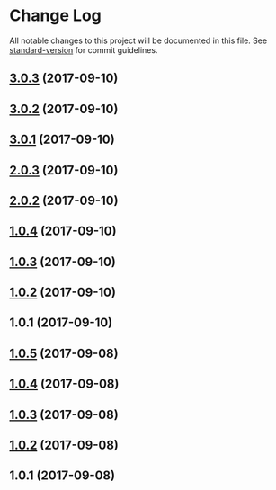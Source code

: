 # Change Log

All notable changes to this project will be documented in this file. See [standard-version](https://github.com/conventional-changelog/standard-version) for commit guidelines.

<a name="3.0.3"></a>
## [3.0.3](https://github.com/iilei/joi-zxcvbn/compare/v2.0.2...v3.0.3) (2017-09-10)



<a name="3.0.2"></a>
## [3.0.2](https://github.com/iilei/joi-zxcvbn/compare/v2.0.2...v3.0.2) (2017-09-10)



<a name="3.0.1"></a>
## [3.0.1](https://github.com/iilei/joi-zxcvbn/compare/v2.0.2...v3.0.1) (2017-09-10)



<a name="2.0.3"></a>
## [2.0.3](https://github.com/iilei/joi-zxcvbn/compare/v2.0.2...v2.0.3) (2017-09-10)



<a name="2.0.2"></a>
## [2.0.2](https://github.com/iilei/joi-zxcvbn/compare/v1.0.4...v2.0.2) (2017-09-10)



<a name="1.0.4"></a>
## [1.0.4](https://github.com/iilei/joi-zxcvbn/compare/v2.0.0...v1.0.4) (2017-09-10)



<a name="1.0.3"></a>
## [1.0.3](https://github.com/iilei/joi-zxcvbn/compare/v1.0.2...v1.0.3) (2017-09-10)



<a name="1.0.2"></a>
## [1.0.2](https://github.com/iilei/joi-zxcvbn/compare/v1.0.1...v1.0.2) (2017-09-10)



<a name="1.0.1"></a>
## 1.0.1 (2017-09-10)



<a name="1.0.5"></a>
## [1.0.5](https://github.com/iilei/joi-emoji-constraints/compare/v1.0.4...v1.0.5) (2017-09-08)



<a name="1.0.4"></a>
## [1.0.4](https://github.com/iilei/joi-emoji-constraints/compare/v1.0.3...v1.0.4) (2017-09-08)



<a name="1.0.3"></a>
## [1.0.3](https://github.com/iilei/joi-emoji-constraints/compare/v1.0.2...v1.0.3) (2017-09-08)



<a name="1.0.2"></a>
## [1.0.2](https://github.com/iilei/joi-emoji-regex/compare/v1.0.1...v1.0.2) (2017-09-08)



<a name="1.0.1"></a>
## 1.0.1 (2017-09-08)
